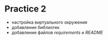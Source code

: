 # Practice 2

* настройка виртуального окружения
* добавление библиотек
* добавление файлов *requirements* и *README*
